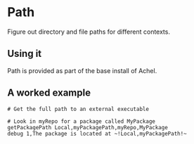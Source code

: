 # Path

Figure out directory and file paths for different contexts.

## Using it

Path is provided as part of the base install of Achel.

## A worked example

    # Get the full path to an external executable
    
    # Look in myRepo for a package called MyPackage
    getPackagePath Local,myPackagePath,myRepo,MyPackage
    debug 1,The package is located at ~!Local,myPackagePath!~


